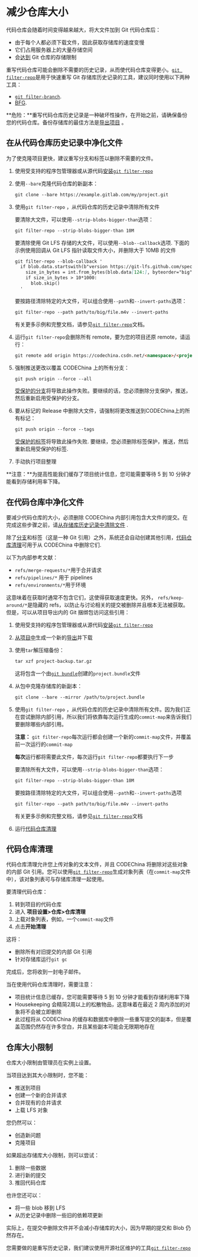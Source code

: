# 减少仓库大小[](#reduce-repo-size "Permalink")

代码仓库会随着时间变得越来越大，将大文件加到 Git 代码仓库后：

*   由于每个人都必须下载文件，因此获取存储库的速度变慢
*   它们占用服务器上的大量存储空间
*   会[达到](#storage-limits) Git 仓库的存储限制

重写代码仓库可能会删除不需要的历史记录，从而使代码仓库变得更小。[`git filter-repo`](https://github.com/newren/git-filter-repo)是用于快速重写 Git 存储库历史记录的工具，建议同时使用以下两种工具：

*   [`git filter-branch`](https://git-scm.com/docs/git-filter-branch).
*   [BFG](https://rtyley.github.io/bfg-repo-cleaner/).

**危险：**重写代码仓库历史记录是一种破坏性操作，在开始之前，请确保备份您的代码仓库。备份存储库的最佳方法是[导出项目](/docs/user/project/import#exporting-a-project-and-its-data) 。

## 在从代码仓库历史记录中净化文件[](#purge-files-from-repository-history "Permalink")

为了使克隆项目更快，建议重写分支和标签以删除不需要的文件。

1.  使用受支持的程序包管理器或从源代码[安装`git filter-repo`](https://github.com/newren/git-filter-repo/blob/main/INSTALL)

2.  使用`--bare`克隆代码仓库的新副本：

    ```markdown
    git clone --bare https://example.gitlab.com/my/project.git 
    ```

3.  使用`git filter-repo` ，从代码仓库的历史记录中清除所有文件

    要清除大文件，可以使用`--strip-blobs-bigger-than`选项：

    ```markdown
    git filter-repo --strip-blobs-bigger-than 10M 
    ```
    要清除使用 Git LFS 存储的大文件，可以使用`--blob--callback`选项. 下面的示例使用回调从 Git LFS 指针读取文件大小，并删除大于 10MB 的文件

    ```markdown
    git filter-repo --blob-callback '
      if blob.data.startswith(b"version https://git-lfs.github.com/spec/v1"):
        size_in_bytes = int.from_bytes(blob.data[124:], byteorder="big")
        if size_in_bytes > 10*1000:
          blob.skip()
      ' 
    ```

    要按路径清除特定的大文件，可以组合使用`--path`和`--invert-paths`选项：

    ```markdown
    git filter-repo --path path/to/big/file.m4v --invert-paths 
    ```

    有关更多示例和完整文档，请参见[`git filter-repo`](https://htmlpreview.github.io/?https://github.com/newren/git-filter-repo/blob/docs/html/git-filter-repo.html#EXAMPLES)文档。

4.  运行`git filter-repo`会删除所有 remote，要为您的项目还原 remote，请运行：

    ```markdown
    git remote add origin https://codechina.csdn.net/<namespace>/<project_name>.git 
    ```

5.  强制推送更改以覆盖 CODEChina 上的所有分支：

    ```markdown
    git push origin --force --all 
    ```

    [受保护的分支](/docs/user/project/protected-branch)将导致此操作失败。要继续的话，您必须删除分支保护，推送，然后重新启用受保护的分支。

6.  要从标记的 Release 中删除大文件，请强制将更改推送到CODEChina上的所有标记：

    ```markdown
    git push origin --force --tags 
    ```

    [受保护的标签](/docs/user/project/protected-tag)将导致此操作失败. 要继续，您必须删除标签保护，推送，然后重新启用受保护的标签.

7.  手动执行项目整理

**注意：**为提高性能我们缓存了项目统计信息，您可能需要等待 5 到 10 分钟才能看到存储利用率下降。

## 在代码仓库中净化文件[](#purge-files-from-repo-storage "Permalink")

要减少代码仓库的大小，必须删除 CODEChina 内部引用包含大文件的提交。在完成这些步骤之前，请[从存储库历史记录中清除文件](#purge-files-from-repository-history) .

除了[分支](/docs/user/project/repo/branches)和标签（这是一种 Git 引用）之外，系统还会自动创建其他引用，[代码仓库清理](#repository-cleanup)可用于从 CODEChina 中删除它们.

以下为内部参考文献：

*   `refs/merge-requests/*`用于合并请求
*   `refs/pipelines/*` 用于 pipelines
*   `refs/environments/*`用于环境

这意味着在获取时通常不包含它们，这使得获取速度更快。另外， `refs/keep-around/*`是隐藏的 refs，以防止与讨论相关的提交被删除并且根本无法被获取。但是，可以从项目导出内的 Git 捆绑包访问这些引用：

1.  使用受支持的程序包管理器或从源代码[安装`git filter-repo`](https://github.com/newren/git-filter-repo/blob/main/INSTALL) 

2.  [从项目中](/docs/user/project/import#exporting-a-project-and-its-data)生成一个新的[导出](/docs/user/project/import#exporting-a-project-and-its-data)并下载

3.  使用`tar`解压缩备份：

    ```markdown
    tar xzf project-backup.tar.gz 
    ```

    这将包含一个由[`git bundle`](https://git-scm.com/docs/git-bundle)创建的`project.bundle`文件

4.  从包中克隆存储库的新副本：

    ```markdown
    git clone --bare --mirror /path/to/project.bundle 
    ```

5.  使用`git filter-repo` ，从代码仓库的历史记录中清除所有文件。因为我们正在尝试删除内部引用，所以我们将依靠每次运行生成的`commit-map`来告诉我们要删除哪些内部引用。

    **注意：** `git filter-repo`每次运行都会创建一个新的`commit-map`文件，并覆盖前一次运行的`commit-map`
    
    **每次**运行都将需要此文件，每次运行`git filter-repo`都要执行下一步

    要清除所有大文件，可以使用`--strip-blobs-bigger-than`选项：

    ```markdown
    git filter-repo --strip-blobs-bigger-than 10M 
    ```

    要按路径清除特定的大文件，可以组合使用`--path`和`--invert-paths`选项

    ```markdown
    git filter-repo --path path/to/big/file.m4v --invert-paths 
    ```

    有关更多示例和完整文档，请参见[`git filter-repo`](https://htmlpreview.github.io/?https://github.com/newren/git-filter-repo/blob/docs/html/git-filter-repo.html#EXAMPLES)文档

6.  运行[代码仓库清理](#repository-cleanup) 

## 代码仓库清理[](#repository-cleanup "Permalink")

代码仓库清理允许您上传对象的文本文件，并且 CODEChina 将删除对这些对象的内部 Git 引用。您可以使用[`git filter-repo`](https://github.com/newren/git-filter-repo)生成对象列表（在`commit-map`文件中），该对象列表可与存储库清理一起使用。

要清理代码仓库：

1.  转到项目的代码仓库
2.  进入 **项目设置>仓库>仓库清理** 
3.  上载对象列表，例如，一个`commit-map`文件
4.  点击**开始清理**

这将：

*   删除所有对旧提交的内部 Git 引用
*   针对存储库运行`git gc` 

完成后，您将收到一封电子邮件。

当在使用代码仓库清理时，需要注意：

*   项目统计信息已缓存，您可能需要等待 5 到 10 分钟才能看到存储利用率下降
*   Housekeeping 会精简2周以上的松散物品，这意味着在最近 2 周内添加的对象将不会被立即删除
*   此过程将从 CODEChina 的缓存和数据库中删除一些重写提交的副本，但是覆盖范围仍然存在许多空白，并且某些副本可能会无限期地存在

## 仓库大小限制[](#storage-limits "Permalink")

仓库大小限制由管理员在实例上设置。

当项目达到其大小限制时，您不能：

*   推送到项目
*   创建一个新的合并请求
*   合并现有的合并请求
*   上载 LFS 对象

您仍然可以：

*   创造新问题
*   克隆项目

如果超出存储库大小限制，则可以尝试：

1.  删除一些数据
2.  进行新的提交
3.  推回代码仓库
   
也许您还可以：

*   将一些 blob 移到 LFS
*   从历史记录中删除一些旧的依赖项更新

实际上，在提交中删除文件并不会减小存储库的大小，因为早期的提交和 Blob 仍然存在。

您需要做的是重写历史记录，我们建议使用开源社区维护的工具[`git filter-repo`](https://github.com/newren/git-filter-repo) 